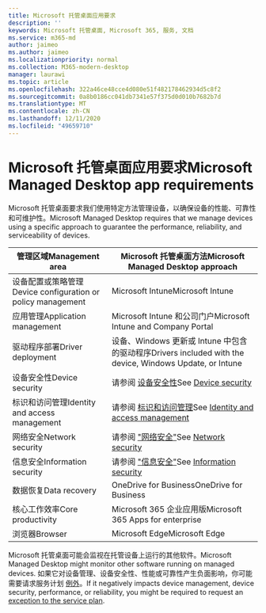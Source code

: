 ```yaml
---
title: Microsoft 托管桌面应用要求
description: ''
keywords: Microsoft 托管桌面, Microsoft 365, 服务, 文档
ms.service: m365-md
author: jaimeo
ms.author: jaimeo
ms.localizationpriority: normal
ms.collection: M365-modern-desktop
manager: laurawi
ms.topic: article
ms.openlocfilehash: 322a46ce48cce4d080e51f482178462934d5c8f2
ms.sourcegitcommit: 0a8b0186cc041db7341e57f375d0d010b7682b7d
ms.translationtype: MT
ms.contentlocale: zh-CN
ms.lasthandoff: 12/11/2020
ms.locfileid: "49659710"
---
```

# <a name="microsoft-managed-desktop-app-requirements"></a><span data-ttu-id="3df5b-103">Microsoft 托管桌面应用要求</span><span class="sxs-lookup"><span data-stu-id="3df5b-103">Microsoft Managed Desktop app requirements</span></span>

<!--This topic is the target for aka.ms/app-req. This is aka link is used from EA agreement for MMD. do not delete.-->

<!--Application addendum -->
 
<span data-ttu-id="3df5b-104">Microsoft 托管桌面要求我们使用特定方法管理设备，以确保设备的性能、可靠性和可维护性。</span><span class="sxs-lookup"><span data-stu-id="3df5b-104">Microsoft Managed Desktop requires that we manage devices using a specific approach to guarantee the performance, reliability, and serviceability of devices.</span></span>


|<span data-ttu-id="3df5b-105">管理区域</span><span class="sxs-lookup"><span data-stu-id="3df5b-105">Management area</span></span>  |<span data-ttu-id="3df5b-106">Microsoft 托管桌面方法</span><span class="sxs-lookup"><span data-stu-id="3df5b-106">Microsoft Managed Desktop approach</span></span>  |
|---------|---------|
|<span data-ttu-id="3df5b-107">设备配置或策略管理</span><span class="sxs-lookup"><span data-stu-id="3df5b-107">Device configuration or policy management</span></span>     |  <span data-ttu-id="3df5b-108">Microsoft Intune</span><span class="sxs-lookup"><span data-stu-id="3df5b-108">Microsoft Intune</span></span>       |
|<span data-ttu-id="3df5b-109">应用管理</span><span class="sxs-lookup"><span data-stu-id="3df5b-109">Application management</span></span>     | <span data-ttu-id="3df5b-110">Microsoft Intune 和公司门户</span><span class="sxs-lookup"><span data-stu-id="3df5b-110">Microsoft Intune and Company Portal</span></span>        |
|<span data-ttu-id="3df5b-111">驱动程序部署</span><span class="sxs-lookup"><span data-stu-id="3df5b-111">Driver deployment</span></span>     |  <span data-ttu-id="3df5b-112">设备、Windows 更新或 Intune 中包含的驱动程序</span><span class="sxs-lookup"><span data-stu-id="3df5b-112">Drivers included with the device, Windows Update, or Intune</span></span>       |
|<span data-ttu-id="3df5b-113">设备安全性</span><span class="sxs-lookup"><span data-stu-id="3df5b-113">Device security</span></span>     | <span data-ttu-id="3df5b-114">请参阅 [设备安全性](security.md#device-security)</span><span class="sxs-lookup"><span data-stu-id="3df5b-114">See [Device security](security.md#device-security)</span></span>      |
|<span data-ttu-id="3df5b-115">标识和访问管理</span><span class="sxs-lookup"><span data-stu-id="3df5b-115">Identity and access management</span></span>     | <span data-ttu-id="3df5b-116">请参阅 [标识和访问管理](security.md#identity-and-access-management)</span><span class="sxs-lookup"><span data-stu-id="3df5b-116">See [Identity and access management](security.md#identity-and-access-management)</span></span>        |
|<span data-ttu-id="3df5b-117">网络安全</span><span class="sxs-lookup"><span data-stu-id="3df5b-117">Network security</span></span>     | <span data-ttu-id="3df5b-118">请参阅 ["网络安全"](security.md#network-security)</span><span class="sxs-lookup"><span data-stu-id="3df5b-118">See [Network security](security.md#network-security)</span></span>        |
|<span data-ttu-id="3df5b-119">信息安全</span><span class="sxs-lookup"><span data-stu-id="3df5b-119">Information security</span></span>     |  <span data-ttu-id="3df5b-120">请参阅 ["信息安全"](security.md#information-security)</span><span class="sxs-lookup"><span data-stu-id="3df5b-120">See [Information security](security.md#information-security)</span></span>       |
|<span data-ttu-id="3df5b-121">数据恢复</span><span class="sxs-lookup"><span data-stu-id="3df5b-121">Data recovery</span></span>     | <span data-ttu-id="3df5b-122">OneDrive for Business</span><span class="sxs-lookup"><span data-stu-id="3df5b-122">OneDrive for Business</span></span>        |
|<span data-ttu-id="3df5b-123">核心工作效率</span><span class="sxs-lookup"><span data-stu-id="3df5b-123">Core productivity</span></span>     | <span data-ttu-id="3df5b-124">Microsoft 365 企业应用版</span><span class="sxs-lookup"><span data-stu-id="3df5b-124">Microsoft 365 Apps for enterprise</span></span>    |
|<span data-ttu-id="3df5b-125">浏览器</span><span class="sxs-lookup"><span data-stu-id="3df5b-125">Browser</span></span>     | <span data-ttu-id="3df5b-126">Microsoft Edge</span><span class="sxs-lookup"><span data-stu-id="3df5b-126">Microsoft Edge</span></span>        |




<span data-ttu-id="3df5b-127">Microsoft 托管桌面可能会监视在托管设备上运行的其他软件。</span><span class="sxs-lookup"><span data-stu-id="3df5b-127">Microsoft Managed Desktop might monitor other software running on managed devices.</span></span> <span data-ttu-id="3df5b-128">如果它对设备管理、设备安全性、性能或可靠性产生负面影响，你可能需要请求服务计划 [例外](customizing.md)。</span><span class="sxs-lookup"><span data-stu-id="3df5b-128">If it negatively impacts device management, device security, performance, or reliability, you might be required to request an [exception to the service plan](customizing.md).</span></span>
